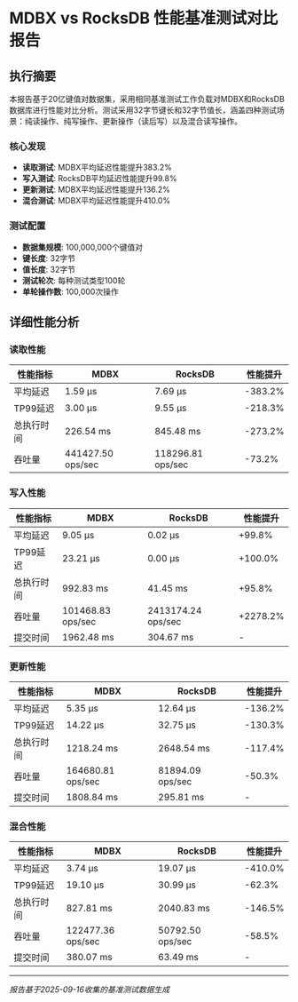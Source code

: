 # MDBX vs RocksDB 性能基准测试对比报告

## 执行摘要

本报告基于20亿键值对数据集，采用相同基准测试工作负载对MDBX和RocksDB数据库进行性能对比分析。测试采用32字节键长和32字节值长，涵盖四种测试场景：纯读操作、纯写操作、更新操作（读后写）以及混合读写操作。

### 核心发现

- **读取测试**: MDBX平均延迟性能提升383.2%
- **写入测试**: RocksDB平均延迟性能提升99.8%
- **更新测试**: MDBX平均延迟性能提升136.2%
- **混合测试**: MDBX平均延迟性能提升410.0%

### 测试配置
- **数据集规模**: 100,000,000个键值对
- **键长度**: 32字节
- **值长度**: 32字节  
- **测试轮次**: 每种测试类型100轮
- **单轮操作数**: 100,000次操作

## 详细性能分析

### 读取性能

| 性能指标 | MDBX | RocksDB | 性能提升 |
|--------|------|---------|-------------|
| 平均延迟 | 1.59 μs | 7.69 μs | -383.2% |
| TP99延迟 | 3.00 μs | 9.55 μs | -218.3% |
| 总执行时间 | 226.54 ms | 845.48 ms | -273.2% |
| 吞吐量 | 441427.50 ops/sec | 118296.81 ops/sec | -73.2% |

### 写入性能

| 性能指标 | MDBX | RocksDB | 性能提升 |
|--------|------|---------|-------------|
| 平均延迟 | 9.05 μs | 0.02 μs | +99.8% |
| TP99延迟 | 23.21 μs | 0.00 μs | +100.0% |
| 总执行时间 | 992.83 ms | 41.45 ms | +95.8% |
| 吞吐量 | 101468.83 ops/sec | 2413174.24 ops/sec | +2278.2% |
| 提交时间 | 1962.48 ms | 304.67 ms | - |

### 更新性能

| 性能指标 | MDBX | RocksDB | 性能提升 |
|--------|------|---------|-------------|
| 平均延迟 | 5.35 μs | 12.64 μs | -136.2% |
| TP99延迟 | 14.22 μs | 32.75 μs | -130.3% |
| 总执行时间 | 1218.24 ms | 2648.54 ms | -117.4% |
| 吞吐量 | 164680.81 ops/sec | 81894.09 ops/sec | -50.3% |
| 提交时间 | 1808.84 ms | 295.81 ms | - |

### 混合性能

| 性能指标 | MDBX | RocksDB | 性能提升 |
|--------|------|---------|-------------|
| 平均延迟 | 3.74 μs | 19.07 μs | -410.0% |
| TP99延迟 | 19.10 μs | 30.99 μs | -62.3% |
| 总执行时间 | 827.81 ms | 2040.83 ms | -146.5% |
| 吞吐量 | 122477.36 ops/sec | 50792.50 ops/sec | -58.5% |
| 提交时间 | 380.07 ms | 63.49 ms | - |

---
*报告基于2025-09-16收集的基准测试数据生成*
